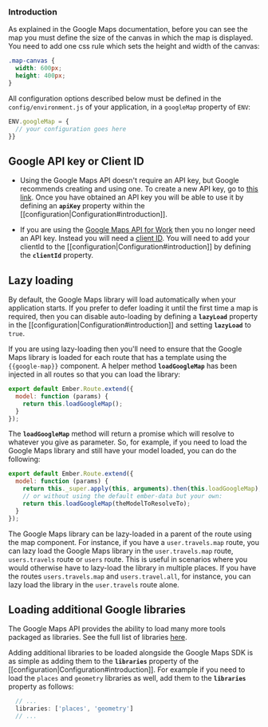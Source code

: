 ### Introduction

As explained in the Google Maps documentation, before you can see the map you must define the size of the canvas in which the map is displayed. You need to add one css rule which sets the height and width of the canvas:

```css
.map-canvas {
  width: 600px;
  height: 400px;
}
```

All configuration options described below must be defined in the `config/environment.js` of your application, in a `googleMap` property of `ENV`:

```js
ENV.googleMap = {
  // your configuration goes here
}}
```

## Google API key or Client ID

* Using the Google Maps API doesn't require an API key, but Google recommends creating and using one. To create a new API key, go to [this link](https://developers.google.com/maps/documentation/javascript/tutorial#api_key). Once you have obtained an API key you will be able to use it by defining an **`apiKey`** property within the [[configuration|Configuration#introduction]].

* If you are using the [Google Maps API for Work](https://developers.google.com/maps/documentation/business/) then you no longer need an API key. Instead you will need a [client ID](https://developers.google.com/maps/documentation/business/clientside/#client_id). You will need to add your clientId to the [[configuration|Configuration#introduction]] by defining the **`clientId`** property.


## Lazy loading

By default, the Google Maps library will load automatically when your application starts. If you prefer to defer loading it until the first time a map is required, then you can disable auto-loading by defining a **`lazyLoad`** property in the [[configuration|Configuration#introduction]] and setting **`lazyLoad`** to  `true`.

If you are using lazy-loading then you'll need to ensure that the Google Maps library is loaded for each route  that has a template using the `{{google-map}}` component. A helper method **`loadGoogleMap`** has been injected in all routes so that you can load the library:

```js
export default Ember.Route.extend({
  model: function (params) {
    return this.loadGoogleMap();
  }
});
```

The **`loadGoogleMap`** method will return a promise which will resolve to whatever you give as parameter. So, for example, if you need to load the Google Maps library and still have your model loaded, you can do the following:

```js
export default Ember.Route.extend({
  model: function (params) {
    return this._super.apply(this, arguments).then(this.loadGoogleMap);
    // or without using the default ember-data but your own:
    return this.loadGoogleMap(theModelToResolveTo);
  }
});
```

The Google Maps library can be lazy-loaded in a parent of the route using the map component. For instance, if you have a `user.travels.map` route, you can lazy load the Google Maps library in the `user.travels.map` route, `users.travels` route or `users` route. This is useful in scenarios where you would otherwise have to lazy-load the library in multiple places. If you have the routes `users.travels.map` and `users.travel.all`, for instance, you can lazy load the library in the `user.travels` route alone.

## Loading additional Google libraries

The Google Maps API provides the ability to load many more tools packaged as libraries. See the full list of libraries [here](https://developers.google.com/maps/documentation/javascript/libraries).

Adding additional libraries to be loaded alongside the Google Maps SDK is as simple as adding them to the **`libraries`** property of the [[configuration|Configuration#introduction]]. For example if you need to load the `places` and `geometry` libraries as well, add them to the **`libraries`** property as follows:

```js
  // ...
  libraries: ['places', 'geometry']
  // ...
```
